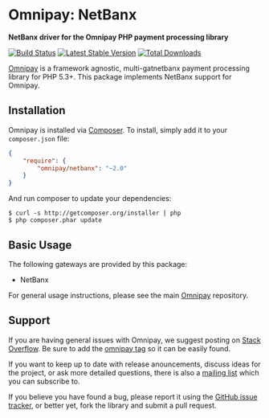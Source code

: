 # Omnipay: NetBanx

**NetBanx driver for the Omnipay PHP payment processing library**

[![Build Status](https://travis-ci.org/omnipay/netbanx.png?branch=master)](https://travis-ci.org/omnipay/netbanx)
[![Latest Stable Version](https://poser.pugx.org/omnipay/netbanx/version.png)](https://packagist.org/packages/omnipay/netbanx)
[![Total Downloads](https://poser.pugx.org/omnipay/netbanx/d/total.png)](https://packagist.org/packages/omnipay/netbanx)

[Omnipay](https://github.com/omnipay/omnipay) is a framework agnostic, multi-gatnetbanx payment
processing library for PHP 5.3+. This package implements NetBanx support for Omnipay.

## Installation

Omnipay is installed via [Composer](http://getcomposer.org/). To install, simply add it
to your `composer.json` file:

```json
{
    "require": {
        "omnipay/netbanx": "~2.0"
    }
}
```

And run composer to update your dependencies:

    $ curl -s http://getcomposer.org/installer | php
    $ php composer.phar update

## Basic Usage

The following gateways are provided by this package:

* NetBanx

For general usage instructions, please see the main [Omnipay](https://github.com/omnipay/omnipay)
repository.

## Support

If you are having general issues with Omnipay, we suggest posting on
[Stack Overflow](http://stackoverflow.com/). Be sure to add the
[omnipay tag](http://stackoverflow.com/questions/tagged/omnipay) so it can be easily found.

If you want to keep up to date with release anouncements, discuss ideas for the project,
or ask more detailed questions, there is also a [mailing list](https://groups.google.com/forum/#!forum/omnipay) which
you can subscribe to.

If you believe you have found a bug, please report it using the [GitHub issue tracker](https://github.com/omnipay/netbanx/issues),
or better yet, fork the library and submit a pull request.
